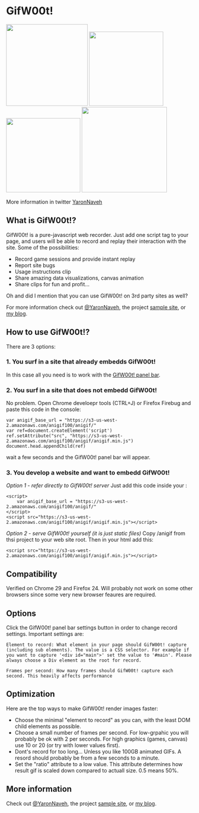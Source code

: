 GifW00t!
====================

<img src="https://c9.io/yaronn01/anigif/workspace/pacman/img/demo8.gif"  width="220px" />
<img src="https://c9.io/yaronn01/anigif/workspace/pacman/img/demo10.gif"  width="200px" />
<img src="https://c9.io/yaronn01/anigif/workspace/pacman/img/demo7.gif"  width="200px" />
<img src="https://c9.io/yaronn01/anigif/workspace/pacman/img/demo11.gif"  width="230px" />

More information in twitter [YaronNaveh](http://twitter.com/#!/YaronNaveh)


What is GifW00t!?
---------------------
GifW00t! is a pure-javascript web recorder. Just add one script tag to your page, and users will be able to record and replay their interaction with the site. Some of the possibilities:

* Record game sessions and provide instant replay
* Report site bugs
* Usage instructions clip
* Share amazing data visualizations, canvas animation
* Share clips for fun and profit...

Oh and did I mention that you can use GifW00t! on 3rd party sites as well?

For more information check out [@YaronNaveh](http://twitter.com/#!/YaronNaveh), the project [sample site](s3-us-west-2.amazonaws.com/anigif100/pacman/index.html), or [my blog](http://webservices20.blogspot.com/).

How to use GifW00t!?
---------------------
There are 3 options:

### 1. You surf in a site that already embedds GifW00t!
In this case all you need is to work with the [GifW00t! panel bar](http://s3-us-west-2.amazonaws.com/anigif100/pacman/index.html).

### 2. You surf in a site that does not embedd GifW00t!
No problem. Open Chrome develoepr tools (CTRL+J) or Firefox Firebug and paste this code in the console:

    var anigif_base_url = "https://s3-us-west-2.amazonaws.com/anigif100/anigif/"
    var ref=document.createElement('script')
    ref.setAttribute("src", "https://s3-us-west-2.amazonaws.com/anigif100/anigif/anigif.min.js")
    document.head.appendChild(ref)

wait a few seconds and the GifW00t! panel bar will appear.

### 3. You develop a website and want to embedd GifW00t!

*Option 1 - refer directly to GifW00t! server*
Just add this code inside your <head>:

    <script>
        var anigif_base_url = "https://s3-us-west-2.amazonaws.com/anigif100/anigif/"
    </script>
    <script src="https://s3-us-west-2.amazonaws.com/anigif100/anigif/anigif.min.js"></script>
  
*Option 2 - serve GifW00t! yourself (it is just static files)*
Copy /anigif from thsi project to your web site root. Then in your html add this:

    <script src="https://s3-us-west-2.amazonaws.com/anigif100/anigif/anigif.min.js"></script>


Compatibility
---------------------
Verified on Chrome 29 and Firefox 24. Will probably not work on some other browsers since some very new browser feaures are required.


Options
---------------------
Click the GifW00t! panel bar settings button in order to change record settings. Important settings are:

    Element to record: What element in your page should GifW00t! capture (including sub elements). The value is a CSS selector. For example if you want to capture '<div id="main">' set the value to '#main'. Please always choose a Div element as the root for record.

    Frames per second: How many frames should GifW00t! capture each second. This heavily affects performance


Optimization
---------------------
Here are the top ways to make GifW00t! render images faster:

* Choose the minimal "element to record" as you can, with the least DOM child elements as possible.
* Choose a small number of frames per second. For low-grpahic you will probably be ok with 2 per seconds. For high graphics (games, canvas) use 10 or 20 (or try with lower values first).
* Dont's record for too long... Unless you like 100GB animated GIFs. A resord should probably be from a few seconds to a minute.
* Set the "ratio" attribute to a low value. This attribute determines how result gif is scaled down compared to actuall size. 0.5 means 50%.


More information
---------------------
Check out [@YaronNaveh](http://twitter.com/#!/YaronNaveh), the project [sample site](s3-us-west-2.amazonaws.com/anigif100/pacman/index.html), or [my blog](http://webservices20.blogspot.com/).

